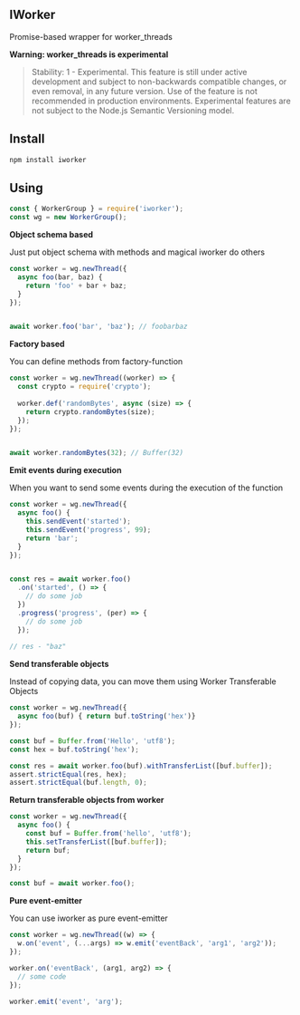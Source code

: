 ## IWorker

Promise-based wrapper for worker_threads

**Warning: worker_threads is experimental**
>Stability: 1 - Experimental. This feature is still under active development and subject to non-backwards compatible changes, or even removal, in any future version. Use of the feature is not recommended in production environments. Experimental features are not subject to the Node.js Semantic Versioning model.


## Install

```bash
npm install iworker
```

## Using

```js
const { WorkerGroup } = require('iworker');
const wg = new WorkerGroup();
```

**Object schema based**

Just put object schema with methods and magical iworker do others 

```js
const worker = wg.newThread({
  async foo(bar, baz) {
    return 'foo' + bar + baz;
  }
});


await worker.foo('bar', 'baz'); // foobarbaz

```

**Factory based**

You can define methods from factory-function

```js
const worker = wg.newThread((worker) => {
  const crypto = require('crypto');
  
  worker.def('randomBytes', async (size) => {
    return crypto.randomBytes(size);
  });
});


await worker.randomBytes(32); // Buffer(32) 
```

**Emit events during execution**

When you want to send some events during the execution of the function

```js
const worker = wg.newThread({
  async foo() {
    this.sendEvent('started');
    this.sendEvent('progress', 99);
    return 'bar';
  }
});


const res = await worker.foo()
  .on('started', () => {
    // do some job
  })
  .progress('progress', (per) => {
    // do some job
  });
  
// res - "baz"
```

**Send transferable objects**

Instead of copying data, you can move them using Worker Transferable Objects

```js
const worker = wg.newThread({
  async foo(buf) { return buf.toString('hex')}
});

const buf = Buffer.from('Hello', 'utf8');
const hex = buf.toString('hex');

const res = await worker.foo(buf).withTransferList([buf.buffer]);
assert.strictEqual(res, hex);
assert.strictEqual(buf.length, 0);

```

**Return transferable objects from worker**

```js
const worker = wg.newThread({
  async foo() { 
    const buf = Buffer.from('hello', 'utf8');
    this.setTransferList([buf.buffer]);
    return buf;
  }
});

const buf = await worker.foo();

```


**Pure event-emitter**

You can use iworker as pure event-emitter

```js
const worker = wg.newThread((w) => {
  w.on('event', (...args) => w.emit('eventBack', 'arg1', 'arg2'));
});

worker.on('eventBack', (arg1, arg2) => {
  // some code
});

worker.emit('event', 'arg');

```

